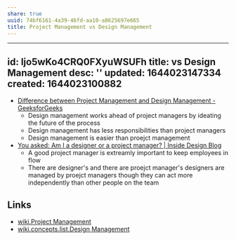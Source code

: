 ```yaml
---
share: true
uuid: 74bf6161-4a39-46fd-aa10-a8625697e665
title: Project Management vs Design Management
---
```

---
id: Ijo5wKo4CRQ0FXyuWSUFh
title: vs Design Management
desc: ''
updated: 1644023147334
created: 1644023100882
---

* [Difference between Project Management and Design Management - GeeksforGeeks](https://www.geeksforgeeks.org/difference-between-project-management-and-design-management/)
  * Design management works ahead of project managers by ideating the future of the process 
  * Design management has less responsibilities than project managers
  * Design management is easier than proejct management
* [You asked: Am I a designer or a project manager? | Inside Design Blog](https://www.invisionapp.com/inside-design/designer-vs-project-manager/)
  * A good project manager is extreamly important to keep employees in flow
  * There are designer's and there are proejct manager's designers are managed by proejct managers though they can act more independently than other people on the team

## Links

* [wiki.Project Management](/undefined)
* [wiki.concepts.list.Design Management](/undefined)